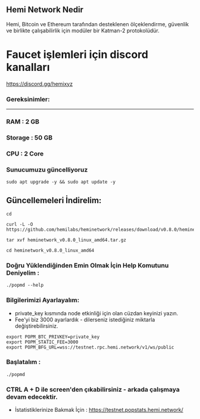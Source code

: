 ## Hemi Network Nedir
Hemi, Bitcoin ve Ethereum tarafından desteklenen ölçeklendirme, güvenlik ve birlikte çalışabilirlik için modüler bir Katman-2 protokolüdür. 

# Faucet işlemleri için discord kanalları
https://discord.gg/hemixyz

### Gereksinimler:
-------------------
### RAM : 2 GB
### Storage : 50 GB
### CPU : 2 Core
### Sunucumuzu güncelliyoruz
```
sudo apt upgrade -y && sudo apt update -y
```
## Güncellemeleri İndirelim: 
```
cd
```
```
curl -L -O https://github.com/hemilabs/heminetwork/releases/download/v0.8.0/heminetwork_v0.8.0_linux_amd64.tar.gz
```
```
tar xvf heminetwork_v0.8.0_linux_amd64.tar.gz
```
```
cd heminetwork_v0.8.0_linux_amd64
```
### Doğru Yüklendiğinden Emin Olmak İçin Help Komutunu Deniyelim :
```
./popmd --help
```
### Bilgilerimizi Ayarlayalım:
* private_key kısmında node etkinliği için olan cüzdan keyinizi yazın.
* Fee'yi biz 3000 ayarlardık - dilerseniz istediğiniz miktarla değiştirebilirsiniz.
```
export POPM_BTC_PRIVKEY=private_key
export POPM_STATIC_FEE=3000
export POPM_BFG_URL=wss://testnet.rpc.hemi.network/v1/ws/public
```
### Başlatalım :
```
./popmd
```
### CTRL A + D ile screen'den çıkabilirsiniz - arkada çalışmaya devam edecektir.
* İstatistiklerinize Bakmak İçin : https://testnet.popstats.hemi.network/

